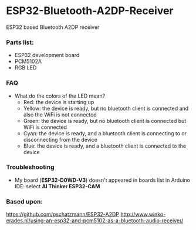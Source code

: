 # ESP32-Bluetooth-A2DP-Receiver

ESP32 based Bluetooth A2DP receiver

### Parts list:
* ESP32 development board
* PCM5102A
* RGB LED

### FAQ
* What do the colors of the LED mean?
  * Red: the device is starting up
  * Yellow: the device is ready, but no bluetooth client is connected and also the WiFi is not connected
  * Green: the device is ready, but no bluetooth client is connected but WiFi is connected
  * Cyan: the device is ready, and a bluetooth client is connecting to or disconnecting from the device
  * Blue: the device is ready, and a bluetooth client is connected to the device

### Troubleshooting
* My board (**ESP32-D0WD-V3**) doesn't appeared in boards list in Arduino IDE: select **AI Thinker ESP32-CAM**

### Based upon:
https://github.com/pschatzmann/ESP32-A2DP
http://www.winko-erades.nl/using-an-esp32-and-pcm5102-as-a-bluetooth-audio-receiver/
